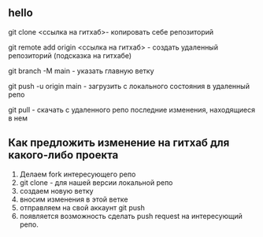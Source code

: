 ## hello

git clone <ссылка на гитхаб>- копировать себе репозиторий

git remote add origin <ссылка на гитхаб> - создать удаленный репозиторий (подсказка на гитхабе)

git branch -M main - указать главную ветку

git push -u origin main - загрузить с локального состояния в удаленный репо

git pull - скачать с удаленного репо последние изменения, находящиеся в нем

## Как предложить изменение на гитхаб для какого-либо проекта

1. Делаем fork интересующего репо
2. git clone - для нашей версии локальной репо
3. создаем новую ветку
4. вносим изменения в этой ветке
5. отправляем на свой аккаунт git push
6. появляется возможность сделать push request на интересующий репо.


